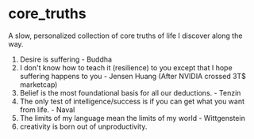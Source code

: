 # core_truths
A slow, personalized collection of core truths of life I discover along the way.

1. Desire is suffering - Buddha
2. I don't know how to teach it (resilience) to you except that I hope suffering happens to you - Jensen Huang (After NVIDIA crossed 3T$ marketcap)
3. Belief is the most foundational basis for all our deductions. - Tenzin
4. The only test of intelligence/success is if you can get what you want from life. - Naval
5. The limits of my language mean the limits of my world - Wittgenstein
6. creativity is born out of unproductivity.
